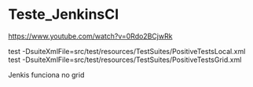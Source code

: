 # Teste_JenkinsCI

https://www.youtube.com/watch?v=0Rdo2BCjwRk

test -DsuiteXmlFile=src/test/resources/TestSuites/PositiveTestsLocal.xml
test -DsuiteXmlFile=src/test/resources/TestSuites/PositiveTestsGrid.xml

Jenkis funciona no grid